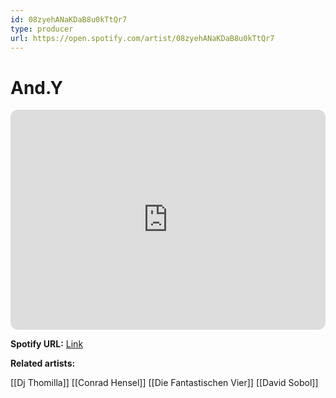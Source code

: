 ```yaml
---
id: 08zyehANaKDaB8u0kTtQr7
type: producer
url: https://open.spotify.com/artist/08zyehANaKDaB8u0kTtQr7
---
```

# And.Y

<iframe style="border-radius:12px" src="https://open.spotify.com/embed/artist/08zyehANaKDaB8u0kTtQr7" width="100%" height="352" frameBorder="0" allowfullscreen="" allow="autoplay; clipboard-write; encrypted-media; fullscreen; picture-in-picture" loading="lazy"></iframe>

**Spotify URL:** [Link](https://open.spotify.com/artist/08zyehANaKDaB8u0kTtQr7)

**Related artists:**

[[Dj Thomilla]]
[[Conrad Hensel]]
[[Die Fantastischen Vier]]
[[David Sobol]]
